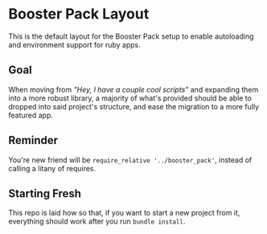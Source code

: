 # Booster Pack Layout

This is the default layout for the Booster Pack setup to enable autoloading
and environment support for ruby apps.

## Goal

When moving from _"Hey, I have a couple cool scripts"_ and expanding them into a more robust
library, a majority of what's provided should be able to dropped into said project's structure,
and ease the migration to a more fully featured app.

## Reminder

You're new friend will be `require_relative '../booster_pack'`, instead of calling a litany of
requires.

## Starting Fresh

This repo is laid how so that, if you want to start a new project from it, everything should
work after you run `bundle install`.
